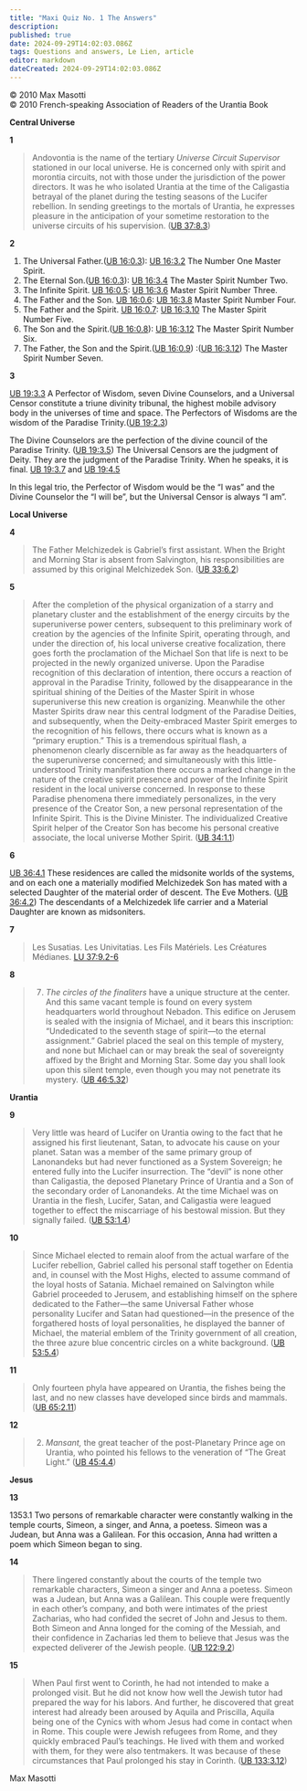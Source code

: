 ```yaml
---
title: "Maxi Quiz No. 1 The Answers"
description: 
published: true
date: 2024-09-29T14:02:03.086Z
tags: Questions and answers, Le Lien, article
editor: markdown
dateCreated: 2024-09-29T14:02:03.086Z
---
```


<p class="v-card v-sheet theme--light grey lighten-3 px-2">© 2010 Max Masotti<br>© 2010 French-speaking Association of Readers of the Urantia Book</p>


**Central Universe**

**1**

> Andovontia is the name of the tertiary *Universe Circuit Supervisor* stationed in our local universe. He is concerned only with spirit and morontia circuits, not with those under the jurisdiction of the power directors. It was he who isolated Urantia at the time of the Caligastia betrayal of the planet during the testing seasons of the Lucifer rebellion. In sending greetings to the mortals of Urantia, he expresses pleasure in the anticipation of your sometime restoration to the universe circuits of his supervision. ([UB 37:8.3](/en/The_Urantia_Book/37#p8_3))

**2**

1. The Universal Father.([UB 16:0.3](/en/The_Urantia_Book/16#p0_3)): [UB 16:3.2](/en/The_Urantia_Book/16#p3_2) The Number One Master Spirit.
2. The Eternal Son.([UB 16:0.3](/en/The_Urantia_Book/16#p0_3)): [UB 16:3.4](/en/The_Urantia_Book/16#p3_4) The Master Spirit Number Two.
3. The Infinite Spirit. [UB 16:0.5](/en/The_Urantia_Book/16#p0_5): [UB 16:3.6](/en/The_Urantia_Book/16#p3_6) Master Spirit Number Three.
4. The Father and the Son. [UB 16:0.6](/en/The_Urantia_Book/16#p0_6): [UB 16:3.8](/en/The_Urantia_Book/16#p3_8) Master Spirit Number Four.
5. The Father and the Spirit. [UB 16:0.7](/en/The_Urantia_Book/16#p0_7): [UB 16:3.10](/en/The_Urantia_Book/16#p3_10) The Master Spirit Number Five.
6. The Son and the Spirit.([UB 16:0.8](/en/The_Urantia_Book/16#p0_8)): [UB 16:3.12](/en/The_Urantia_Book/16#p3_12) The Master Spirit Number Six.
7. The Father, the Son and the Spirit.([UB 16:0.9](/en/The_Urantia_Book/16#p0_9)) :([UB 16:3.12](/en/The_Urantia_Book/16#p3_12)) The Master Spirit Number Seven.

**3**

[UB 19:3.3](/en/The_Urantia_Book/19#p3_3) A Perfector of Wisdom, seven Divine Counselors, and a Universal Censor constitute a triune divinity tribunal, the highest mobile advisory body in the universes of time and space. The Perfectors of Wisdoms are the wisdom of the Paradise Trinity.([UB 19:2.3](/en/The_Urantia_Book/19#p2_3))

The Divine Counselors are the perfection of the divine council of the Paradise Trinity. ([UB 19:3.5](/en/The_Urantia_Book/19#p3_5)) The Universal Censors are the judgment of Deity. They are the judgment of the Paradise Trinity. When he speaks, it is final. [UB 19:3.7](/en/The_Urantia_Book/19#p3_7) and [UB 19:4.5](/en/The_Urantia_Book/19#p4_5)

In this legal trio, the Perfector of Wisdom would be the “I was” and the Divine Counselor the “I will be”, but the Universal Censor is always “I am”.

**Local Universe**

**4**

> The Father Melchizedek is Gabriel’s first assistant. When the Bright and Morning Star is absent from Salvington, his responsibilities are assumed by this original Melchizedek Son. ([UB 33:6.2](/en/The_Urantia_Book/33#p6_2))

**5**

> After the completion of the physical organization of a starry and planetary cluster and the establishment of the energy circuits by the superuniverse power centers, subsequent to this preliminary work of creation by the agencies of the Infinite Spirit, operating through, and under the direction of, his local universe creative focalization, there goes forth the proclamation of the Michael Son that life is next to be projected in the newly organized universe. Upon the Paradise recognition of this declaration of intention, there occurs a reaction of approval in the Paradise Trinity, followed by the disappearance in the spiritual shining of the Deities of the Master Spirit in whose superuniverse this new creation is organizing. Meanwhile the other Master Spirits draw near this central lodgment of the Paradise Deities, and subsequently, when the Deity-embraced Master Spirit emerges to the recognition of his fellows, there occurs what is known as a “primary eruption.” This is a tremendous spiritual flash, a phenomenon clearly discernible as far away as the headquarters of the superuniverse concerned; and simultaneously with this little-understood Trinity manifestation there occurs a marked change in the nature of the creative spirit presence and power of the Infinite Spirit resident in the local universe concerned. In response to these Paradise phenomena there immediately personalizes, in the very presence of the Creator Son, a new personal representation of the Infinite Spirit. This is the Divine Minister. The individualized Creative Spirit helper of the Creator Son has become his personal creative associate, the local universe Mother Spirit. ([UB 34:1.1](/en/The_Urantia_Book/34#p1_1))

**6**

[UB 36:4.1](/en/The_Urantia_Book/36#p4_1) These residences are called the midsonite worlds of the systems, and on each one a materially modified Melchizedek Son has mated with a selected Daughter of the material order of descent. The Eve Mothers. ([UB 36:4.2](/en/The_Urantia_Book/36#p4_2)) The descendants of a Melchizedek life carrier and a Material Daughter are known as midsoniters.

**7**

> Les Susatias.
> Les Univitatias.
> Les Fils Matériels.
> Les Créatures Médianes. <a id="a79_26"></a>[LU 37:9.2-6](/fr/The_Urantia_Book/37#p9_2)

**8**

> 7. *The circles of the finaliters* have a unique structure at the center. And this same vacant temple is found on every system headquarters world throughout Nebadon. This edifice on Jerusem is sealed with the insignia of Michael, and it bears this inscription: “Undedicated to the seventh stage of spirit—to the eternal assignment.” Gabriel placed the seal on this temple of mystery, and none but Michael can or may break the seal of sovereignty affixed by the Bright and Morning Star. Some day you shall look upon this silent temple, even though you may not penetrate its mystery. ([UB 46:5.32](/en/The_Urantia_Book/46#p5_32))

**Urantia**

**9**

> Very little was heard of Lucifer on Urantia owing to the fact that he assigned his first lieutenant, Satan, to advocate his cause on your planet. Satan was a member of the same primary group of Lanonandeks but had never functioned as a System Sovereign; he entered fully into the Lucifer insurrection. The “devil” is none other than Caligastia, the deposed Planetary Prince of Urantia and a Son of the secondary order of Lanonandeks. At the time Michael was on Urantia in the flesh, Lucifer, Satan, and Caligastia were leagued together to effect the miscarriage of his bestowal mission. But they signally failed. ([UB 53:1.4](/en/The_Urantia_Book/53#p1_4))

**10**

> Since Michael elected to remain aloof from the actual warfare of the Lucifer rebellion, Gabriel called his personal staff together on Edentia and, in counsel with the Most Highs, elected to assume command of the loyal hosts of Satania. Michael remained on Salvington while Gabriel proceeded to Jerusem, and establishing himself on the sphere dedicated to the Father—the same Universal Father whose personality Lucifer and Satan had questioned—in the presence of the forgathered hosts of loyal personalities, he displayed the banner of Michael, the material emblem of the Trinity government of all creation, the three azure blue concentric circles on a white background. ([UB 53:5.4](/en/The_Urantia_Book/53#p5_4))

**11**

> Only fourteen phyla have appeared on Urantia, the fishes being the last, and no new classes have developed since birds and mammals. ([UB 65:2.11](/en/The_Urantia_Book/65#p2_11))

**12**

> 2. *Mansant,* the great teacher of the post-Planetary Prince age on Urantia, who pointed his fellows to the veneration of “The Great Light.” ([UB 45:4.4](/en/The_Urantia_Book/45#p4_4))

**Jesus**

**13**

1353.1 Two persons of remarkable character were constantly walking in the temple courts, Simeon, a singer, and Anna, a poetess. Simeon was a Judean, but Anna was a Galilean. For this occasion, Anna had written a poem which Simeon began to sing.

**14**

> There lingered constantly about the courts of the temple two remarkable characters, Simeon a singer and Anna a poetess. Simeon was a Judean, but Anna was a Galilean. This couple were frequently in each other’s company, and both were intimates of the priest Zacharias, who had confided the secret of John and Jesus to them. Both Simeon and Anna longed for the coming of the Messiah, and their confidence in Zacharias led them to believe that Jesus was the expected deliverer of the Jewish people. ([UB 122:9.2](/en/The_Urantia_Book/122#p9_2))

**15**

> When Paul first went to Corinth, he had not intended to make a prolonged visit. But he did not know how well the Jewish tutor had prepared the way for his labors. And further, he discovered that great interest had already been aroused by Aquila and Priscilla, Aquila being one of the Cynics with whom Jesus had come in contact when in Rome. This couple were Jewish refugees from Rome, and they quickly embraced Paul’s teachings. He lived with them and worked with them, for they were also tentmakers. It was because of these circumstances that Paul prolonged his stay in Corinth. ([UB 133:3.12](/en/The_Urantia_Book/133#p3_12))

Max Masotti

